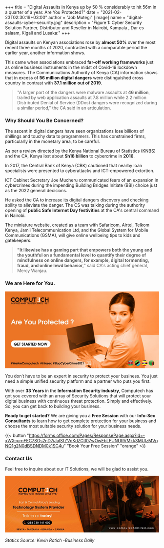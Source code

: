 +++
title = "Digital Assaults in Kenya up by 50 % considerably to hit 56m in a quarter of a year. Are You Protected?"
date = "2021-02-23T02:30:19+03:00"
author = "Job Mutegi"
[image]
  name = "digital-assaults-cyber-security.jpg"
  description = "Figure 1: Cyber Security Solution Partner, Distributor and Reseller in Nairobi, Kampala , Dar es salaam, Kigali and Lusaka:"
+++

Digital assaults on Kenyan associations rose by __almost 50%__ over the most recent three months of 2020, contrasted with a comparable period the earlier year, another information shows.

This came when associations embraced __far-off working frameworks__ just as online business instruments in the midst of Covid-19 lockdown measures. The Communications Authority of Kenya (CA) information shows that in excess of __56 million digital dangers__ were distinguished cross country in contrast with __37.1 million out of 2019.__ 

> "A larger part of the dangers were malware assaults at __46 million__, trailed by web application assaults at 7.8 million while 2.2 million Distributed Denial of Service (DDos) dangers were recognized during a similar period," the CA said in an articulation. 

### Why Should You Be Concerned?

The ascent in digital dangers have seen organizations lose billions of shillings and touchy data to programmers. This has constrained firms, particularly in the monetary area, to be careful.

As per a review directed by the Kenya National Bureau of Statistics (KNBS) and the CA, Kenya lost about __Sh18 billion__ to cybercrime in __2016__. 

In 2017, the Central Bank of Kenya (CBK) cautioned that nearby loan specialists were presented to cyberattacks and ICT-empowered extortion.

ICT Cabinet Secretary Joe Mucheru communicated fears of an expansion in cybercrimes during the impending Building Bridges Initiate (BBI) choice just as the 2022 general decisions.

He asked the CA to increase its digital dangers discovery and checking ability to alleviate the danger.  The CS was talking during the authority opening of __public Safe Internet Day festivities__ at the CA's central command in Nairobi. 

The miniature website, created as a team with Safaricom, Airtel, Telkom Kenya, Jamii Telecommunication Ltd, and the Global System for Mobile Communications (GSMA), will give online wellbeing tips to kids and gatekeepers. 

> __"It likewise has a gaming part that empowers both the young and the youthful on a fundamental level to quantify their degree of mindfulness on online dangers, for example, digital tormenting, fraud, and online lewd behavior,"__ said CA's acting chief general, Mercy Wanjau.


### We are Here for You.

[![Figure 2: Cyber Security Solution Partner, Reseller and Distributor in Kenya, Tanzania, Rwanda, Uganda and Zambia](/images/digitial-assaults-cyber-security_2.jpg)](https://forms.office.com/Pages/ResponsePage.aspx?id=-xWXcurnFEC7SOs2nD7iJaISfZVdKdZCtI07wOwEbLFUNURVMkk3MUIzMVpNQ1g2N0dBSDNDM0k1SC4u)

You don’t have to be an expert in security to protect your business. You just need a simple unified security platform and a partner who puts you first.

With over __33 Years__ in the __Information Security industry__, Computech has got you covered with an array of Security Solutions that will protect your digital business with continuous threat protection. Simply and effectively. So, you can get back to building your business.

__Ready to get started?__ We are giving you a __Free Session__ with our __Info-Sec Consultants__ to learn how to get complete protection for your business and choose the most suitable security solution for your business needs.


{{< button "https://forms.office.com/Pages/ResponsePage.aspx?id=-xWXcurnFEC7SOs2nD7iJaISfZVdKdZCtI07wOwEbLFUNURVMkk3MUIzMVpNQ1g2N0dBSDNDM0k1SC4u" "Book Your Free Session" "orange" >}}


### Contact Us

Feel free to inquire about our IT Solutions, we will be glad to assist you. 

[![](/images/computech-main-mage.jpg)](tel:+254730141000)

_Statics Source: Kevin Rotich -Business Daily_
